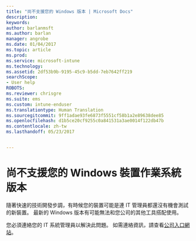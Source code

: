 ```yaml
---
title: "尚不支援您的 Windows 版本 | Microsoft Docs"
description: 
keywords: 
author: barlanmsft
ms.author: barlan
manager: angrobe
ms.date: 01/04/2017
ms.topic: article
ms.prod: 
ms.service: microsoft-intune
ms.technology: 
ms.assetid: 2df53b9b-9195-45c9-b5dd-7eb7642ff219
searchScope:
- User help
ROBOTS: 
ms.reviewer: chrisgre
ms.suite: ems
ms.custom: intune-enduser
ms.translationtype: Human Translation
ms.sourcegitcommit: 9ff1adae93fe6873f5551cf58b1a2e89638dee85
ms.openlocfilehash: d1b5ce20cf9255c0a841531a3ae0014f122db47b
ms.contentlocale: zh-tw
ms.lasthandoff: 05/23/2017


---
```

# <a name="your-windows-devices-operating-system-version-isnt-yet-supported"></a>尚不支援您的 Windows 裝置作業系統版本

隨著快速的技術開發步調，有時候您的裝置可能是連 IT 管理員都還沒有機會測試的新裝置。 最新的 Windows 版本有可能無法和您公司的其他工具搭配使用。

您必須連絡您的 IT 系統管理員以解決此問題。 如需連絡資訊，請查看[公司入口網站](http://portal.manage.microsoft.com)。

